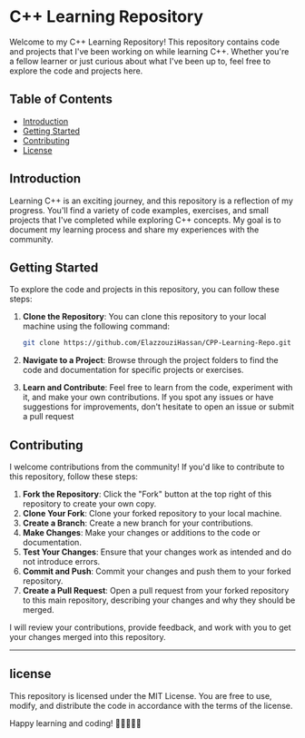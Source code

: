 # C++ Learning Repository

Welcome to my C++ Learning Repository! This repository contains code and projects that I've been working on while learning C++. Whether you're a fellow learner or just curious about what I've been up to, feel free to explore the code and projects here.

## Table of Contents

- [Introduction](#introduction)
- [Getting Started](#getting-started)
- [Contributing](#contributing)
- [License](#license)

## Introduction

Learning C++ is an exciting journey, and this repository is a reflection of my progress. You'll find a variety of code examples, exercises, and small projects that I've completed while exploring C++ concepts. My goal is to document my learning process and share my experiences with the community.

## Getting Started

To explore the code and projects in this repository, you can follow these steps:

1. **Clone the Repository**: You can clone this repository to your local machine using the following command:

   ```bash
   git clone https://github.com/ElazzouziHassan/CPP-Learning-Repo.git

2. **Navigate to a Project**: Browse through the project folders to find the code and documentation for specific projects or exercises.

3. **Learn and Contribute**: Feel free to learn from the code, experiment with it, and make your own contributions. If you spot any issues or have suggestions for improvements, don't hesitate to open an issue or submit a pull request

## Contributing

I welcome contributions from the community! If you'd like to contribute to this repository, follow these steps:

1. **Fork the Repository**: Click the "Fork" button at the top right of this repository to create your own copy.
2. **Clone Your Fork**: Clone your forked repository to your local machine.
3. **Create a Branch**: Create a new branch for your contributions.
4. **Make Changes**: Make your changes or additions to the code or documentation.
5. **Test Your Changes**: Ensure that your changes work as intended and do not introduce errors.
6. **Commit and Push**: Commit your changes and push them to your forked repository.
7. **Create a Pull Request**: Open a pull request from your forked repository to this main repository, describing your changes and why they should be merged.

I will review your contributions, provide feedback, and work with you to get your changes merged into this repository.

---

## license

This repository is licensed under the MIT License. You are free to use, modify, and distribute the code in accordance with the terms of the license.

Happy learning and coding! 🚀👨‍💻👩‍💻
